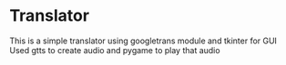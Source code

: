 # Translator
This is a simple translator using googletrans module and tkinter for GUI
<br>
Used gtts to create audio and pygame to play that audio
